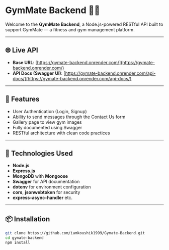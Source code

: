 # GymMate Backend 🏋️‍♂️

Welcome to the **GymMate Backend**, a Node.js-powered RESTful API built to support GymMate — a fitness and gym management platform.

---

## 🌐 Live API

- **Base URL**: [https://gymate-backend.onrender.com/](https://gymate-backend.onrender.com/)
- **API Docs (Swagger UI)**: [https://gymate-backend.onrender.com/api-docs/](https://gymate-backend.onrender.com/api-docs/)

---

## 📖 Features

- User Authentication (Login, Signup)
- Ability to send messages through the Contact Us form
- Gallery page to view gym images
- Fully documented using Swagger
- RESTful architecture with clean code practices

---

## 🚀 Technologies Used

- **Node.js**
- **Express.js**
- **MongoDB** with **Mongoose**
- **Swagger** for API documentation
- **dotenv** for environment configuration
- **cors**, **jsonwebtoken** for security
- **express-async-handler** etc.

---

## 📦 Installation

```bash
git clone https://github.com/iamkoushik1999/Gymate-Backend.git
cd gymate-backend
npm install
```
